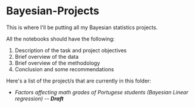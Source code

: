 # Bayesian-Projects
This is where I'll be putting all my Bayesian statistics projects. 

All the notebooks should have the following:
1. Description of the task and project objectives
2. Brief overview of the data
3. Brief overview of the methodology
4. Conclusion and some recommendations

Here's a list of the project/s that are currently in this folder:
<ul><li> <i>Factors affecting math grades of Portugese students (Bayesian Linear regression) -- <b> Draft </li></ul>
